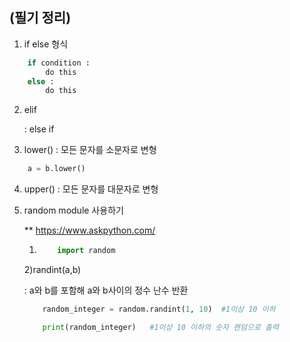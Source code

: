 ## (필기 정리)

1. if else 형식
```python
    if condition :
        do this
    else :
        do this
```

2. elif

    : else if 

3. lower() : 모든 문자를 소문자로 변형
```python
    a = b.lower()
```

4. upper() : 모든 문자를 대문자로 변형

5. random module 사용하기

    ** https://www.askpython.com/

    1)  ```python
            import random
        ```

    2)randint(a,b) 
     
    : a와 b를 포함해 a와 b사이의 정수 난수 반환

    ```python
        random_integer = random.randint(1, 10)  #1이상 10 이하

        print(random_integer)   #1이상 10 이하의 숫자 랜덤으로 출력
    ```

